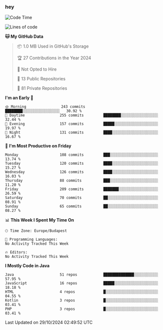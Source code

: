 ### hey

<!--START_SECTION:waka-->
![Code Time](http://img.shields.io/badge/Code%20Time-1%2C037%20hrs%202%20mins-blue)

![Lines of code](https://img.shields.io/badge/From%20Hello%20World%20I%27ve%20Written-1.1%20million%20lines%20of%20code-blue)

**🐱 My GitHub Data** 

> 📦 1.0 MB Used in GitHub's Storage 
 > 
> 🏆 27 Contributions in the Year 2024
 > 
> 🚫 Not Opted to Hire
 > 
> 📜 13 Public Repositories 
 > 
> 🔑 81 Private Repositories 
 > 
**I'm an Early 🐤** 

```text
🌞 Morning                243 commits         ████████░░░░░░░░░░░░░░░░░   30.92 % 
🌆 Daytime                255 commits         ████████░░░░░░░░░░░░░░░░░   32.44 % 
🌃 Evening                157 commits         █████░░░░░░░░░░░░░░░░░░░░   19.97 % 
🌙 Night                  131 commits         ████░░░░░░░░░░░░░░░░░░░░░   16.67 % 
```
📅 **I'm Most Productive on Friday** 

```text
Monday                   108 commits         ███░░░░░░░░░░░░░░░░░░░░░░   13.74 % 
Tuesday                  120 commits         ████░░░░░░░░░░░░░░░░░░░░░   15.27 % 
Wednesday                126 commits         ████░░░░░░░░░░░░░░░░░░░░░   16.03 % 
Thursday                 88 commits          ███░░░░░░░░░░░░░░░░░░░░░░   11.20 % 
Friday                   209 commits         ███████░░░░░░░░░░░░░░░░░░   26.59 % 
Saturday                 70 commits          ██░░░░░░░░░░░░░░░░░░░░░░░   08.91 % 
Sunday                   65 commits          ██░░░░░░░░░░░░░░░░░░░░░░░   08.27 % 
```


📊 **This Week I Spent My Time On** 

```text
🕑︎ Time Zone: Europe/Budapest

💬 Programming Languages: 
No Activity Tracked This Week

🔥 Editors: 
No Activity Tracked This Week
```

**I Mostly Code in Java** 

```text
Java                     51 repos            ██████████████░░░░░░░░░░░   57.95 % 
JavaScript               16 repos            █████░░░░░░░░░░░░░░░░░░░░   18.18 % 
HTML                     4 repos             █░░░░░░░░░░░░░░░░░░░░░░░░   04.55 % 
Kotlin                   3 repos             █░░░░░░░░░░░░░░░░░░░░░░░░   03.41 % 
PHP                      3 repos             █░░░░░░░░░░░░░░░░░░░░░░░░   03.41 % 
```




 Last Updated on 29/10/2024 02:49:52 UTC
<!--END_SECTION:waka-->
